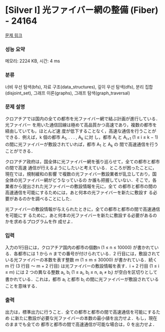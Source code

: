 # [Silver I] 光ファイバー網の整備 (Fiber) - 24164 

[문제 링크](https://www.acmicpc.net/problem/24164) 

### 성능 요약

메모리: 2224 KB, 시간: 4 ms

### 분류

너비 우선 탐색(bfs), 자료 구조(data_structures), 깊이 우선 탐색(dfs), 분리 집합(disjoint_set), 그래프 이론(graphs), 그래프 탐색(graph_traversal)

### 문제 설명

<p>クロアチアでは国内の全ての都市を光ファイバー網で結ぶ計画が進行している．光ファイバー を用いた通信回線は極めて高品質かつ高速であり，複数の都市を経由していても，ほとんど速 度が低下することなく，高速な通信を行うことができる．例えば，k 個の都市 A<sub>1</sub>, . . . , A<sub>k</sub> に対 し，都市 A<sub>i</sub> と A<sub>i+1</sub> (1 ≤ i ≤ k − 1) の間に光ファイバーが敷設されていれば，都市 A<sub>1</sub> と A<sub>k</sub> の 間で高速通信を行うことができる．</p>

<p>クロアチア政府は，国全体に光ファイバー網を張り巡らせて，全ての都市と都市の間で高速 通信が行えるようにしたいと考えている．ところが困ったことに，現在では，規制緩和の影響 で複数の光ファイバー敷設業者が乱立しており，国全体の光ファイバー網がどうなっているの か誰も把握していない．そこで，各業者から提出された光ファイバーの敷設情報を元に，全て の都市と都市の間の高速通信を可能にするためには，あと何本の光ファイバーを新たに敷設す る必要があるのかを調べることにした．</p>

<p>光ファイバーの敷設情報が与えられたときに，全ての都市と都市の間で高速通信を可能にす るために，あと何本の光ファイバーを新たに敷設する必要があるのかを求めるプログラムを作 成せよ．</p>

### 입력 

 <p>入力の1行目には，クロアチア国内の都市の個数n (1 ≤ n ≤ 10000) が書かれている．各都市には 1 から n までの番号が付けられている．2 行目には，敷設されて いる光ファイバーの本数を表す整数 m (1 ≤ m ≤ 30000) が書かれている．続く m 行 (3 行目 ～ m + 2 行目) は光ファイバーの敷設情報を表す．i + 2 行目 (1 ≤ i ≤ m) には 2 つの異なる整数 a<sub>i</sub>, b<sub>i</sub> (1 ≤ a<sub>i</sub>, b<sub>i</sub> ≤ n, a<sub>i</sub> ≠ b<sub>i</sub>) が空白を区切りとして書かれている．これは，都市 a<sub>i</sub> と都市 b<sub>i</sub> の間に光ファイバーが敷設されていることを意味する．</p>

### 출력 

 <p>出力は，標準出力に行うこと．全ての都市と都市の間で高速通信を可能にするため に新たに敷設が必要な光ファイバーの本数の最小値を出力せよ．もし，現在のままでも全ての 都市と都市の間で高速通信が可能な場合は，0 を出力せよ．</p>

